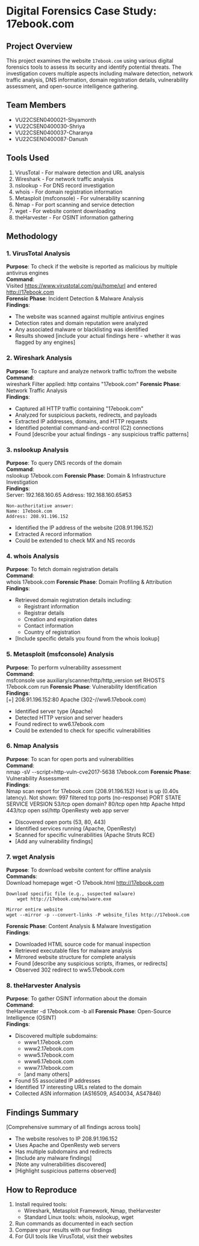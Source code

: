# Digital Forensics Case Study: 17ebook.com

## Project Overview
This project examines the website `17ebook.com` using various digital forensics tools to assess its security and identify potential threats. The investigation covers multiple aspects including malware detection, network traffic analysis, DNS information, domain registration details, vulnerability assessment, and open-source intelligence gathering.

## Team Members
- VU22CSEN0400021-Shyamonth
- VU22CSEN0400030-Shriya
- VU22CSEN0400037-Charanya
- VU22CSEN0400087-Danush

## Tools Used
1. VirusTotal - For malware detection and URL analysis
2. Wireshark - For network traffic analysis
3. nslookup - For DNS record investigation
4. whois - For domain registration information
5. Metasploit (msfconsole) - For vulnerability scanning
6. Nmap - For port scanning and service detection
7. wget - For website content downloading
8. theHarvester - For OSINT information gathering

## Methodology

### 1. VirusTotal Analysis
**Purpose**: To check if the website is reported as malicious by multiple antivirus engines  
**Command**:  
Visited https://www.virustotal.com/gui/home/url and entered http://17ebook.com  
**Forensic Phase**: Incident Detection & Malware Analysis  
**Findings**:  
- The website was scanned against multiple antivirus engines
- Detection rates and domain reputation were analyzed
- Any associated malware or blacklisting was identified
- Results showed [include your actual findings here - whether it was flagged by any engines]

### 2. Wireshark Analysis
**Purpose**: To capture and analyze network traffic to/from the website  
**Command**:  
	wireshark
	Filter applied: http contains "17ebook.com"
**Forensic Phase**: Network Traffic Analysis  
**Findings**:  
- Captured all HTTP traffic containing "17ebook.com"
- Analyzed for suspicious packets, redirects, and payloads
- Extracted IP addresses, domains, and HTTP requests
- Identified potential command-and-control (C2) connections
- Found [describe your actual findings - any suspicious traffic patterns]

### 3. nslookup Analysis
**Purpose**: To query DNS records of the domain  
**Command**:  
	nslookup 17ebook.com
**Forensic Phase**: Domain & Infrastructure Investigation  
**Findings**:  
	Server: 192.168.160.65
	Address: 192.168.160.65#53

	Non-authoritative answer:
	Name: 17ebook.com
	Address: 208.91.196.152
- Identified the IP address of the website (208.91.196.152)
- Extracted A record information
- Could be extended to check MX and NS records

### 4. whois Analysis
**Purpose**: To fetch domain registration details  
**Command**:  
	whois 17ebook.com
**Forensic Phase**: Domain Profiling & Attribution  
**Findings**:  
- Retrieved domain registration details including:
  - Registrant information
  - Registrar details
  - Creation and expiration dates
  - Contact information
  - Country of registration
- [Include specific details you found from the whois lookup]

### 5. Metasploit (msfconsole) Analysis
**Purpose**: To perform vulnerability assessment  
**Command**:  
	msfconsole
	use auxiliary/scanner/http/http_version
	set RHOSTS 17ebook.com
	run
**Forensic Phase**: Vulnerability Identification  
**Findings**:  
	[+] 208.91.196.152:80 Apache (302-//ww6.17ebook.com)
- Identified server type (Apache)
- Detected HTTP version and server headers
- Found redirect to ww6.17ebook.com
- Could be extended to check for specific vulnerabilities

### 6. Nmap Analysis
**Purpose**: To scan for open ports and vulnerabilities  
**Command**:  
	nmap -sV --script=http-vuln-cve2017-5638 17ebook.com
**Forensic Phase**: Vulnerability Assessment  
**Findings**:  
	Nmap scan report for 17ebook.com (208.91.196.152)
	Host is up (0.40s latency).
	Not shown: 997 filtered tcp ports (no-response)
	PORT STATE SERVICE VERSION
	53/tcp open domain?
	80/tcp open http Apache httpd
	443/tcp open ssl/http OpenResty web app server
- Discovered open ports (53, 80, 443)
- Identified services running (Apache, OpenResty)
- Scanned for specific vulnerabilities (Apache Struts RCE)
- [Add any vulnerability findings]

### 7. wget Analysis
**Purpose**: To download website content for offline analysis  
**Commands**:  
	Download homepage
		wget -O 17ebook.html http://17ebook.com

	Download specific file (e.g., suspected malware)
		wget http://17ebook.com/malware.exe

	Mirror entire website
	wget --mirror -p --convert-links -P website_files http://17ebook.com
**Forensic Phase**: Content Analysis & Malware Investigation  
**Findings**:  
- Downloaded HTML source code for manual inspection
- Retrieved executable files for malware analysis
- Mirrored website structure for complete analysis
- Found [describe any suspicious scripts, iframes, or redirects]
- Observed 302 redirect to ww5.17ebook.com

### 8. theHarvester Analysis
**Purpose**: To gather OSINT information about the domain  
**Command**:  
	theHarvester -d 17ebook.com -b all
**Forensic Phase**: Open-Source Intelligence (OSINT)  
**Findings**:  
- Discovered multiple subdomains:
  - www1.17ebook.com
  - www2.17ebook.com
  - www5.17ebook.com
  - www6.17ebook.com
  - www7.17ebook.com
  - [and many others]
- Found 55 associated IP addresses
- Identified 17 interesting URLs related to the domain
- Collected ASN information (AS16509, AS40034, AS47846)

## Findings Summary
[Comprehensive summary of all findings across tools]
- The website resolves to IP 208.91.196.152
- Uses Apache and OpenResty web servers
- Has multiple subdomains and redirects
- [Include any malware findings]
- [Note any vulnerabilities discovered]
- [Highlight suspicious patterns observed]

## How to Reproduce
1. Install required tools:
   - Wireshark, Metasploit Framework, Nmap, theHarvester
   - Standard Linux tools: whois, nslookup, wget
2. Run commands as documented in each section
3. Compare your results with our findings
4. For GUI tools like VirusTotal, visit their websites
